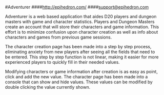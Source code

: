#Adventurer
####http://epihedron.com/
####support@epihedron.com

Adventurer is a web based application that aides D20 players and dungeon masters with game and character statistics. Players and Dungeon Masters create an account that will store their characters and game information. This effort is to minimize confusion upon character creation as well as info about characters and games from previous game sessions.

The character creation page has been made into a step by step process, eliminating anxiety from new players after seeing all the fields that need to be entered. This step by step function is not linear, making it easier for more experienced players to quickly fill in their needed values.

Modifying characters or game information after creation is as easy as point, click and add the new value. The character page has been made into a console that can show and hide values. These values can be modified by double clicking the value currently shown.
